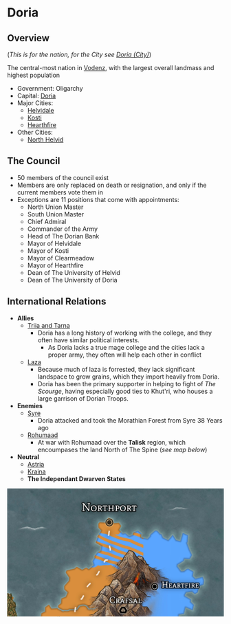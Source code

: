 # Doria

## Overview

(_This is for the nation, for the City see [Doria (City)](doria-city.md)_)

The central-most nation in [Vodenz](../vodenz.md), with the largest overall landmass and highest population

- Government: Oligarchy
- Capital: [Doria](doria-city.md)
- Major Cities:
  - [Helvidale](helvidale.md)
  - [Kosti](kosti.md)
  - [Hearthfire](hearthfire.md)
- Other Cities:
  - [North Helvid](north-helvid.md)

## The Council

- 50 members of the council exist
- Members are only replaced on death or resignation, and only if the current members vote them in
- Exceptions are 11 positions that come with appointments:
  - North Union Master
  - South Union Master
  - Chief Admiral
  - Commander of the Army
  - Head of The Dorian Bank
  - Mayor of Helvidale
  - Mayor of Kosti
  - Mayor of Clearmeadow
  - Mayor of Hearthfire
  - Dean of The University of Helvid
  - Dean of The University of Doria

## International Relations

- __Allies__
  - [Triia and Tarna](../triia-and-tarna/README.md)
    - Doria has a long history of working with the college, and they often have similar political interests.
      - As Doria lacks a true mage college and the cities lack a proper army, they often will help each other in conflict
  - [Laza](../laza/README.md)
    - Because much of laza is forrested, they lack significant landspace to grow grains, which they import heavily from Doria.
    - Doria has been the primary supporter in helping to fight of _The Scourge_, having especially good ties to Khut'ri, who houses a large garrison of Dorian Troops.
- __Enemies__
  - [Syre](../syre/README.md)
    - Doria attacked and took the Morathian Forest from Syre 38 Years ago
  - [Rohumaad](../rohumaad/README.md)
    - At war with Rohumaad over the __Talisk__ region, which encoumpases the land North of The Spine (_see map below_)
- __Neutral__
  - [Astria](../astria/README.md)
  - [Kraina](../kraina/README.md)
  - __The Independant Dwarven States__

![Talisk Region](../img/doria-rohumaad-conflict.jpg)
